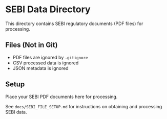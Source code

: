 # SEBI Data Directory

This directory contains SEBI regulatory documents (PDF files) for processing.

## Files (Not in Git)
- PDF files are ignored by `.gitignore`
- CSV processed data is ignored
- JSON metadata is ignored

## Setup
Place your SEBI PDF documents here for processing.

See `docs/SEBI_FILE_SETUP.md` for instructions on obtaining and processing SEBI data.

